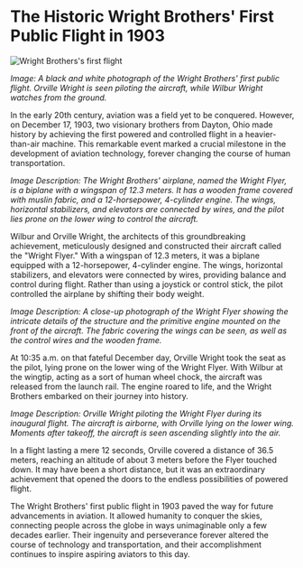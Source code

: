 # The Historic Wright Brothers' First Public Flight in 1903

![Wright Brothers's first flight](/img/1689479287152.png)

*Image: A black and white photograph of the Wright Brothers' first public flight. Orville Wright is seen piloting the aircraft, while Wilbur Wright watches from the ground.*

In the early 20th century, aviation was a field yet to be conquered. However, on December 17, 1903, two visionary brothers from Dayton, Ohio made history by achieving the first powered and controlled flight in a heavier-than-air machine. This remarkable event marked a crucial milestone in the development of aviation technology, forever changing the course of human transportation.

*Image Description: The Wright Brothers' airplane, named the Wright Flyer, is a biplane with a wingspan of 12.3 meters. It has a wooden frame covered with muslin fabric, and a 12-horsepower, 4-cylinder engine. The wings, horizontal stabilizers, and elevators are connected by wires, and the pilot lies prone on the lower wing to control the aircraft.*

Wilbur and Orville Wright, the architects of this groundbreaking achievement, meticulously designed and constructed their aircraft called the "Wright Flyer." With a wingspan of 12.3 meters, it was a biplane equipped with a 12-horsepower, 4-cylinder engine. The wings, horizontal stabilizers, and elevators were connected by wires, providing balance and control during flight. Rather than using a joystick or control stick, the pilot controlled the airplane by shifting their body weight.

*Image Description: A close-up photograph of the Wright Flyer showing the intricate details of the structure and the primitive engine mounted on the front of the aircraft. The fabric covering the wings can be seen, as well as the control wires and the wooden frame.*

At 10:35 a.m. on that fateful December day, Orville Wright took the seat as the pilot, lying prone on the lower wing of the Wright Flyer. With Wilbur at the wingtip, acting as a sort of human wheel chock, the aircraft was released from the launch rail. The engine roared to life, and the Wright Brothers embarked on their journey into history.

*Image Description: Orville Wright piloting the Wright Flyer during its inaugural flight. The aircraft is airborne, with Orville lying on the lower wing. Moments after takeoff, the aircraft is seen ascending slightly into the air.*

In a flight lasting a mere 12 seconds, Orville covered a distance of 36.5 meters, reaching an altitude of about 3 meters before the Flyer touched down. It may have been a short distance, but it was an extraordinary achievement that opened the doors to the endless possibilities of powered flight.

The Wright Brothers' first public flight in 1903 paved the way for future advancements in aviation. It allowed humanity to conquer the skies, connecting people across the globe in ways unimaginable only a few decades earlier. Their ingenuity and perseverance forever altered the course of technology and transportation, and their accomplishment continues to inspire aspiring aviators to this day.